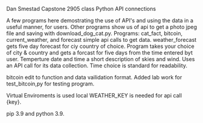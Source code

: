 Dan Smestad Capstone 2905 class Python API connections

A few programs here demostrating the use of API's and using the data in a useful manner, for users.
Other programs show us of api to get a photo jpeg file and saving with download_dog_cat.py.
Programs: cat_fact, bitcoin, current_weather, and forecast simple api calls to get data.
weather_forecast gets five day forecast for ciy country of choice. Program takes your choice of city & country and gets a forcast for five days from the time entered byt user. Temperture date and time a short description of skies and wind. Uses an API call for its data collection. Time choice is standard for readability.

bitcoin edit to function and data vailidation format. Added lab work for test_bitcoin,py for testing program.

Virtual Enviroments is used local WEATHER_KEY is needed for api call {key}.

pip 3.9 and python 3.9.
